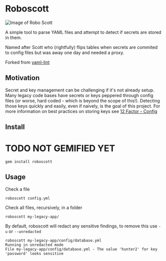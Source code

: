 Roboscott
=========

![Image of Robo Scott](https://robohash.org/robo%20scott)

A simple tool to parse YAML files and attempt to detect if secrets are stored in them.

Named after Scott who (rightfully) flips tables when secrets are commited to config files but was away one day and needed a proxy. 

Forked from [yaml-lint](https://github.com/Pryz/yaml-lint)

Motivation
----------

Secret and key management can be challenging if it's not already setup. Many legacy code bases have secrets or keys peppered through config files (or worse, hard coded - which is beyond the scope of this!). Detecting those keys quickly and easily, even if naively, is the goal of this project. For more information on best practices on storing keys see [12 Factor - Config](https://12factor.net/config "12-Factor Config")

Install
-------

# TODO NOT GEMIFIED YET

```shell
gem install roboscott
```

Usage
-----

Check a file

```shell
roboscott config.yml
```

Check all files, recursively, in a folder

```shell
roboscott my-legacy-app/
```

By default, roboscott will redact any sensitive findings, to remove this use `-u` or `--unredacted`
```shell
roboscott my-legacy-app/config/database.yml
Running in unredacted mode
File my-legacy-app/config/database.yml - The value 'hunter2' for key 'password' looks sensitive
```
